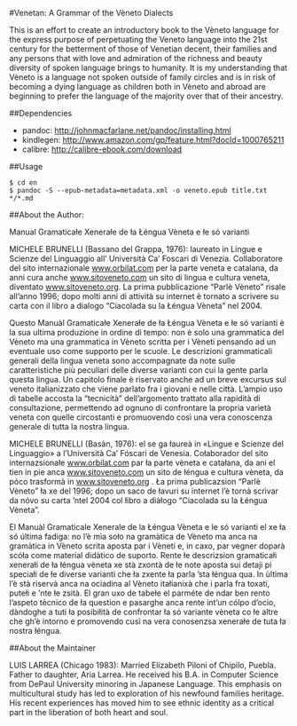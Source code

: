 #Venetan: A Grammar of the Vèneto Dialects

This is an effort to create an introductory book to the Vèneto language for the express purpose of perpetuating the Veneto 
language into the 21st century for the betterment of those of Venetian decent, their families and any persons that with 
love and admiration of the richness and beauty diversity of spoken language brings to humanity. It is my understanding 
that Vèneto is a language not spoken outside of family circles and is in risk of becoming a dying language as children 
both in Vèneto and abroad are beginning to prefer the language of the majority over that of their ancestry.

##Dependencies

* pandoc: <a href="http://johnmacfarlane.net/pandoc/installing.html">http://johnmacfarlane.net/pandoc/installing.html</a>  
* kindlegen: <a href="http://www.amazon.com/gp/feature.html?docId=1000765211">http://www.amazon.com/gp/feature.html?docId=1000765211</a>  
* calibre: <a href="http://calibre-ebook.com/download">http://calibre-ebook.com/download</a>

##Usage

```  
$ cd en  
$ pandoc -S --epub-metadata=metadata.xml -o veneto.epub title.txt */*.md  
```

##About the Author:

Manual Gramaticałe Xenerałe de ła Łéngua Vèneta e łe só varianti

MICHELE BRUNELLI (Bassano del Grappa, 1976): laureato in Lingue e Scienze del
Linguaggio all’ Università Ca’ Foscari di Venezia. Collaboratore del sito internazionale
www.orbilat.com per la parte veneta e catalana, da anni cura anche www.sitoveneto.com
un sito di lingua e cultura veneta, diventato www.sitoveneto.org. La prima pubblicazione
“Parlè Vèneto” risale all’anno 1996; dopo molti anni di attività su internet è tornato a
scrivere su carta con il libro a dialogo “Ciacolada su la Łéngua Vèneta” nel 2004.

Questo Manuàl Gramaticałe Xenerałe de ła Łéngua Vèneta e łe só varianti è la sua
ultima produzione in ordine di tempo: non è solo una grammatica del Vèneto ma una
grammatica in Vèneto scritta per i Vèneti pensando ad un eventuale uso come supporto
per le scuole. Le descrizioni grammaticali generali della lingua veneta sono accompagnate
da note sulle caratteristiche più peculiari delle diverse varianti con cui la gente parla
questa lingua. Un capitolo finale è riservato anche ad un breve excursus sul veneto
italianizzato che viene parlato fra i giovani e nelle città. L’ampio uso di tabelle accosta la
“tecnicità” dell’argomento trattato alla rapidità di consultazione, permettendo ad ognuno
di confrontare la propria varietà veneta con quelle circostanti e promuovendo così una
vera conoscenza generale di tutta la nostra lingua.

MICHELE BRUNELLI (Basàn, 1976): el se ga łaureà in «Lingue e Scienze del Linguaggio» a
l’Università Ca’ Fóscari de Venesia. Cołaborador del sito internazsionałe www.orbilat.com
par ła parte vèneta e catałana, da ani el tien in pie anca www.sitoveneto.com un sito de
łéngua e cultura vèneta, da póco trasformà in www.sitoveneto.org . Ła prima publicazsion
“Parlè Vèneto” ła xe del 1996; dopo un saco de łavuri su internet l’è tornà scrìvar da nóvo
su carta ’ntel 2004 col łibro a diàłogo “Ciacolada su la Łéngua Vèneta”.

El Manuàl Gramaticale Xenerale de la Łéngua Vèneta e le só varianti el xe ła só última
fadiga: no l’è mìa soło na gramàtica de Vèneto ma anca na gramàtica in Vèneto scrita
aposta par i Vèneti e, in caxo, par vegner doparà scóła come material didàtico de suporto.
Rente łe descrizsion gramaticałi xenerałi de ła łéngua vèneta xe stà zxontà de łe note
aposta sui detaji pi speciałi de łe diverse varianti che ła zxente ła parla ’sta łéngua qua. In
ùltima l’è stà riservà anca na ociadina al Vèneto itałianixà che i parla fra toxati, putełi e
’nte łe zsità. El gran uxo de tabełe el parméte de ndar ben rento l’aspeto tècnico de ła
question e pasarghe anca rente int’un cólpo d’ocio, dàndoghe a tuti ła posibiłità de
confrontar ła só variante vèneta co łe altre che gh’è intorno e promovendo cusì na vera
conosenzsa xenerałe de tuta ła nostra łéngua. 

##About the Maintainer

LUIS LARREA (Chicago 1983): Married Elizabeth Piloni of Chipilo, Puebla. Father to daughter, 
Aria Larrea. He received his B.A. in Computer Science from DePaul University minoring in 
Japanese Language. This emphasis on multicultural study has led to exploration of his 
newfound families heritage. His recent experiences has moved him to see ethnic identity 
as a critical part in the liberation of both heart and soul.